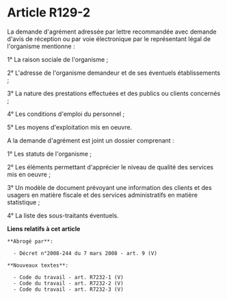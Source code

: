 # Article R129-2

La demande d'agrément adressée par lettre recommandée avec demande d'avis de réception ou par voie électronique par le
représentant légal de l'organisme mentionne :

1° La raison sociale de l'organisme ;

2° L'adresse de l'organisme demandeur et de ses éventuels établissements ;

3° La nature des prestations effectuées et des publics ou clients concernés ;

4° Les conditions d'emploi du personnel ;

5° Les moyens d'exploitation mis en oeuvre.

A la demande d'agrément est joint un dossier comprenant :

1° Les statuts de l'organisme ;

2° Les éléments permettant d'apprécier le niveau de qualité des services mis en oeuvre ;

3° Un modèle de document prévoyant une information des clients et des usagers en matière fiscale et des services
administratifs en matière statistique ;

4° La liste des sous-traitants éventuels.

**Liens relatifs à cet article**

	**Abrogé par**:

	  - Décret n°2008-244 du 7 mars 2008 - art. 9 (V)

	**Nouveaux textes**:

	  - Code du travail - art. R7232-1 (V)
	  - Code du travail - art. R7232-2 (V)
	  - Code du travail - art. R7232-3 (V)

